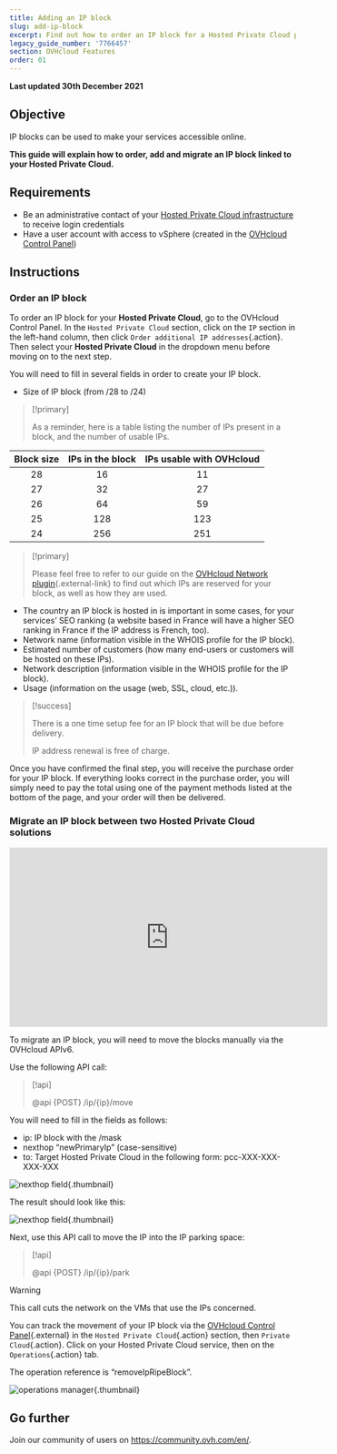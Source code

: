 ```yaml
---
title: Adding an IP block
slug: add-ip-block
excerpt: Find out how to order an IP block for a Hosted Private Cloud project
legacy_guide_number: '7766457'
section: OVHcloud Features
order: 01
---
```


**Last updated 30th December 2021**

## Objective

IP blocks can be used to make your services accessible online. 

**This guide will explain how to order, add and migrate an IP block linked to your Hosted Private Cloud.**

## Requirements

- Be an administrative contact of your [Hosted Private Cloud infrastructure](https://www.ovhcloud.com/en-gb/enterprise/products/hosted-private-cloud/) to receive login credentials
- Have a user account with access to vSphere (created in the [OVHcloud Control Panel](https://www.ovh.com/auth/?action=gotomanager&from=https://www.ovh.co.uk/&ovhSubsidiary=GB))


## Instructions

### Order an IP block

To order an IP block for your **Hosted Private Cloud**, go to the OVHcloud Control Panel. In the `Hosted Private Cloud` section, click on the `IP` section in the left-hand column, then click `Order additional IP addresses`{.action}. Then select your **Hosted Private Cloud** in the dropdown menu before moving on to the next step.


You will need to fill in several fields in order to create your IP block.

- Size of IP block (from /28 to /24)

> [!primary]
>
> As a reminder, here is a table listing the number of IPs present in a block, and the number of usable IPs.
> 

|Block size|IPs in the block|IPs usable with OVHcloud|
|:---:|:---:|:---:|
|28|16|11|
|27|32|27|
|26|64|59|
|25|128|123|
|24|256|251|

> [!primary]
>
> Please feel free to refer to our guide on the [OVHcloud Network plugin](../plugin-ovh-network/){.external-link} to find out which IPs are reserved for your block, as well as how they are used.
>

- The country an IP block is hosted in is important in some cases, for your services’ SEO ranking (a website based in France will have a higher SEO ranking in France if the IP address is French, too).
- Network name (information visible in the WHOIS profile for the IP block).
- Estimated number of customers (how many end-users or customers will be hosted on these IPs).
- Network description (information visible in the WHOIS profile for the IP block).
- Usage (information on the usage (web, SSL, cloud, etc.)).

> [!success]
>
> There is a one time setup fee for an IP block that will be due before delivery.
>  
> IP address renewal is free of charge.
>

Once you have confirmed the final step, you will receive the purchase order for your IP block. If everything looks correct in the purchase order, you will simply need to pay the total using one of the payment methods listed at the bottom of the page, and your order will then be delivered.

### Migrate an IP block between two Hosted Private Cloud solutions

<iframe width="560" height="315" src="https://www.youtube-nocookie.com/embed/Gemao3Fd7rI" frameborder="0" allow="accelerometer; autoplay; clipboard-write; encrypted-media; gyroscope; picture-in-picture" allowfullscreen></iframe>

To migrate an IP block, you will need to move the blocks manually via the OVHcloud APIv6.

Use the following API call:

> [!api]
>
> @api {POST} /ip/{ip}/move
> 

You will need to fill in the fields as follows:

- ip: IP block with the /mask
- nexthop “newPrimaryIp” (case-sensitive)
- to: Target Hosted Private Cloud in the following form: pcc-XXX-XXX-XXX-XXX

![nexthop field](images/move-api.png){.thumbnail}


The result should look like this:

![nexthop field](images/api-result.png){.thumbnail}

Next, use this API call to move the IP into the IP parking space:

> [!api]
>
> @api {POST} /ip/{ip}/park
> 

> [!warning]
>
> This call cuts the network on the VMs that use the IPs concerned.
>

You can track the movement of your IP block via the [OVHcloud Control Panel](https://www.ovh.com/auth/?action=gotomanager&from=https://www.ovh.co.uk/&ovhSubsidiary=GB){.external} in the `Hosted Private Cloud`{.action} section, then `Private Cloud`{.action}. Click on your Hosted Private Cloud service, then on the `Operations`{.action} tab.

The operation reference is “removeIpRipeBlock”.

![operations manager](images/operations.png){.thumbnail}

## Go further

Join our community of users on <https://community.ovh.com/en/>.
